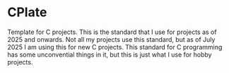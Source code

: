 # CPlate
Template for C projects. This is the standard that I use for projects as of 2025 and onwards.
Not all my projects use this standard, but as of July 2025 I am using this for new C projects.
This standard for C programming has some unconvential things in it, but this is just what I use for hobby projects.
